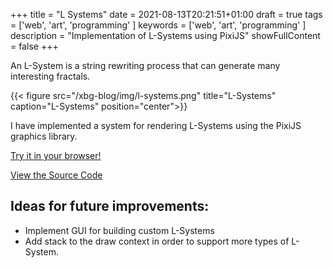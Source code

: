 +++
title = "L Systems"
date = 2021-08-13T20:21:51+01:00
draft = true
tags = ['web', 'art', 'programming' ]
keywords = ['web', 'art', 'programming' ]
description = "Implementation of L-Systems using PixiJS"
showFullContent = false
+++

An L-System is a string rewriting process that can generate many interesting
fractals.

{{< figure src="/xbg-blog/img/l-systems.png" title="L-Systems" caption="L-Systems" position="center">}}

I have implemented a system for rendering L-Systems using the PixiJS
graphics library.

[Try it in your browser!](https://xbgbtx.github.io/L-Systems/)

[View the Source Code](https://github.com/xbgbtx/L-Systems)

## Ideas for future improvements:

- Implement GUI for building custom L-Systems
- Add stack to the draw context in order to support more types of L-System.
